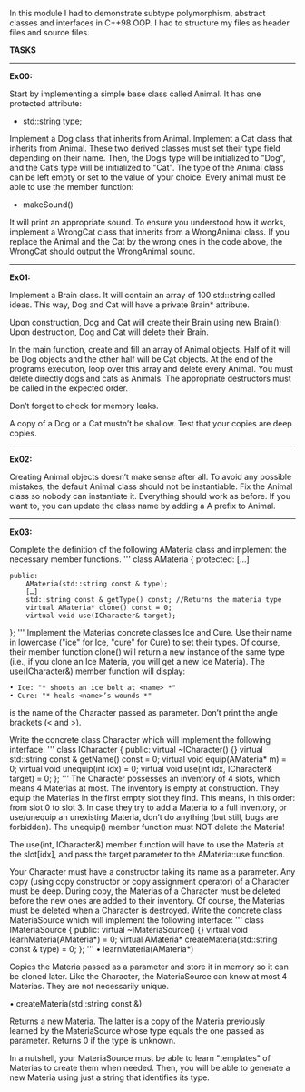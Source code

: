 In this module I had to demonstrate subtype polymorphism, abstract classes and interfaces in C++98 OOP. I had to structure my files as header files and source files.  

**TASKS**

---

**Ex00:**

Start by implementing a simple base class called Animal. It has one protected
attribute:

- std::string type;

Implement a Dog class that inherits from Animal.
Implement a Cat class that inherits from Animal.
These two derived classes must set their type field depending on their name. Then,
the Dog’s type will be initialized to "Dog", and the Cat’s type will be initialized to "Cat".
The type of the Animal class can be left empty or set to the value of your choice.
Every animal must be able to use the member function:

- makeSound()

It will print an appropriate sound. To ensure you understood how it works, implement a WrongCat class that inherits from a WrongAnimal class. If you replace the Animal and the Cat by the wrong ones in the code above, the WrongCat should output the WrongAnimal sound.

---

**Ex01:**

Implement a Brain class. It will contain an array of 100 std::string called ideas.
This way, Dog and Cat will have a private Brain* attribute.

Upon construction, Dog and Cat will create their Brain using new Brain();
Upon destruction, Dog and Cat will delete their Brain.

In the main function, create and fill an array of Animal objects. Half of it will
be Dog objects and the other half will be Cat objects. At the end of the programs
execution, loop over this array and delete every Animal. You must delete directly dogs
and cats as Animals. The appropriate destructors must be called in the expected order.

Don’t forget to check for memory leaks.

A copy of a Dog or a Cat mustn’t be shallow. Test that your copies are deep copies.

---

**Ex02:**

Creating Animal objects doesn’t make sense after all. To avoid any possible mistakes, the default Animal class should not be instantiable.
Fix the Animal class so nobody can instantiate it. Everything should work as before.
If you want to, you can update the class name by adding a A prefix to Animal.

---

**Ex03:**

Complete the definition of the following AMateria class and implement the necessary
member functions.
'''
class AMateria
{
    protected:
        […]

    public:
        AMateria(std::string const & type);
        […]
        std::string const & getType() const; //Returns the materia type
        virtual AMateria* clone() const = 0;
        virtual void use(ICharacter& target);
};
'''
Implement the Materias concrete classes Ice and Cure. Use their name in lowercase ("ice" for Ice, "cure" for Cure) to set their types. Of course, their member function clone() will return a new instance of the same type (i.e., if you clone an Ice Materia, you will get a new Ice Materia).
The use(ICharacter&) member function will display:

    • Ice: "* shoots an ice bolt at <name> *"
    • Cure: "* heals <name>’s wounds *"

<name> is the name of the Character passed as parameter. Don’t print the angle
brackets (< and >).

Write the concrete class Character which will implement the following interface:
'''
class ICharacter
{
    public:
        virtual ~ICharacter() {}
        virtual std::string const & getName() const = 0;
        virtual void equip(AMateria* m) = 0;
        virtual void unequip(int idx) = 0;
        virtual void use(int idx, ICharacter& target) = 0;
};
'''
The Character possesses an inventory of 4 slots, which means 4 Materias at most. The inventory is empty at construction. They equip the Materias in the first empty slot they find. This means, in this order: from slot 0 to slot 3. In case they try to add a Materia to a full inventory, or use/unequip an unexisting Materia, don’t do anything (but still, bugs are forbidden). The unequip() member function must NOT delete the Materia!

The use(int, ICharacter&) member function will have to use the Materia at the slot[idx], and pass the target parameter to the AMateria::use function.

Your Character must have a constructor taking its name as a parameter. Any copy (using copy constructor or copy assignment operator) of a Character must be deep. During copy, the Materias of a Character must be deleted before the new ones are added to their inventory. Of course, the Materias must be deleted when a Character is destroyed. Write the concrete class MateriaSource which will implement the following interface:
'''
class IMateriaSource
{
    public:
        virtual ~IMateriaSource() {}
        virtual void learnMateria(AMateria*) = 0;
        virtual AMateria* createMateria(std::string const & type) = 0;
};
'''
• learnMateria(AMateria*)

Copies the Materia passed as a parameter and store it in memory so it can be cloned later. Like the Character, the MateriaSource can know at most 4 Materias. They are not necessarily unique.

• createMateria(std::string const &)

Returns a new Materia. The latter is a copy of the Materia previously learned by the MateriaSource whose type equals the one passed as parameter. Returns 0 if the type is unknown.

In a nutshell, your MateriaSource must be able to learn "templates" of Materias to create them when needed. Then, you will be able to generate a new Materia using just a string that identifies its type.
